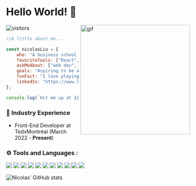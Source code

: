 # Hello World! 👋
<img align="right" alt ="gif" src= "https://cdn.dribbble.com/users/1162077/screenshots/5403918/focus-animation.gif" width="300"/>

![visitors](https://visitor-badge.laobi.icu/badge?page_id=nicolas-liu.nicolas-liu)


```javascript
//A little about me...

const nicolasLiu = {
    who: "A business school graduate with a love for coding",
    favoriteTools: ["React", "Nodejs", "Sass", "Figma"],
    askMeAbout: ["web dev", "app dev", "mobile dev"],
    goals: "Aspiring to be a full stack developer in the future",
    funFact: "I love playing music and practicing martial arts",
    linkedIn: "https://www.linkedin.com/in/nicolas-liu1"
};

console.log(`Hit me up at ${nicolasLiu.linkedIn} for a chat!`)
```

### 💼 Industry Experience
- Front-End Developer at TedxMontréal
    (March 2022 - <b>Present</b>)


### ⚙️ Tools and Languages :

![](https://img.shields.io/badge/Editor-VS_Code-informational?style=flat&logo=visual-studio-code&logoColor=white&color=124bb5)
![](https://img.shields.io/badge/Tools-Figma-informational?style=flat&logo=figmal&logoColor=white&color=124bb5)
![](https://img.shields.io/badge/Code-Sass-informational?style=flat&logo=Sass&logoColor=white&color=124bb5)
![](https://img.shields.io/badge/Code-React-informational?style=flat&logo=react&logoColor=white&color=124bb5)
![](https://img.shields.io/badge/Code-Nodejs-informational?style=flat&logo=nodejs&logoColor=white&color=124bb5)
![](https://img.shields.io/badge/Code-JavaScript-informational?style=flat&logo=javascript&logoColor=white&color=124bb5)
![](https://img.shields.io/badge/Code-TypeScript-informational?style=flat&logo=typescript&logoColor=white&color=124bb5)
![](https://img.shields.io/badge/Tools-MaterialUI-informational?style=flat&logo=MaterialUI&logoColor=white&color=124bb5)
![](https://img.shields.io/badge/Code-Python-informational?style=flat&logo=python&logoColor=white&color=124bb5)
![](https://img.shields.io/badge/Code-Php-informational?style=flat&logo=php&logoColor=white&color=124bb5)
![](https://img.shields.io/badge/Tools-Git-informational?style=flat&logo=git&logoColor=white&color=124bb5)
<br>

![Nicolas' GitHub stats](https://github-readme-stats.vercel.app/api?username=Nicolas-Liu&show_icons=true&theme=prussian)



 
